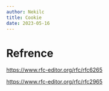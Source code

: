 ```yaml
---
author: Nekilc
title: Cookie
date: 2023-05-16
---
```


# Refrence

https://www.rfc-editor.org/rfc/rfc6265

https://www.rfc-editor.org/rfc/rfc2965